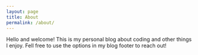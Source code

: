 ```yaml
---
layout: page
title: About
permalink: /about/
---
```


Hello and welcome! This is my personal blog about coding and other things I enjoy. Fell free to use the options in my blog footer to reach out!